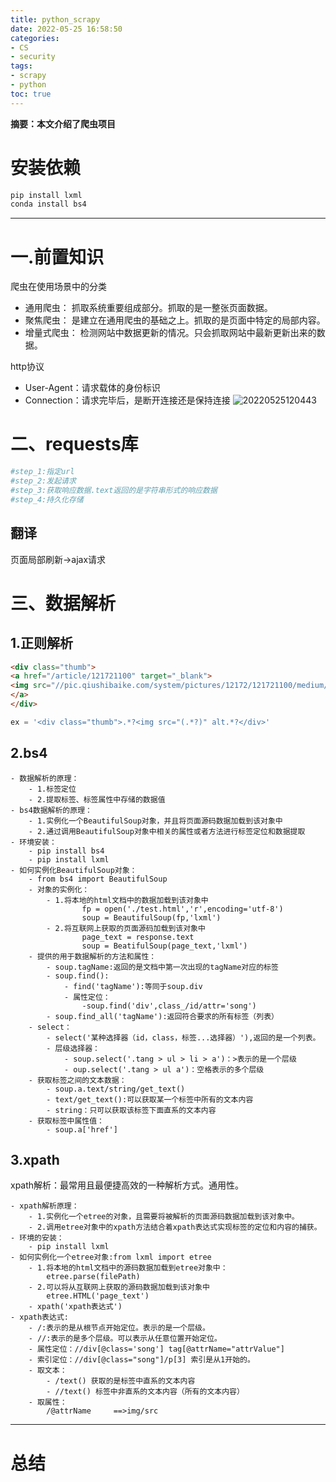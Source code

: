 ```yaml
---
title: python_scrapy
date: 2022-05-25 16:58:50
categories:
- CS
- security
tags:
- scrapy
- python
toc: true
---
```

**摘要：本文介绍了爬虫项目**
<!-- more -->
# 安装依赖
```bash
pip install lxml
conda install bs4
```
---
# 一.前置知识
爬虫在使用场景中的分类
- 通用爬虫：
    抓取系统重要组成部分。抓取的是一整张页面数据。
- 聚焦爬虫：
    是建立在通用爬虫的基础之上。抓取的是页面中特定的局部内容。
- 增量式爬虫：
    检测网站中数据更新的情况。只会抓取网站中最新更新出来的数据。

http协议
- User-Agent：请求载体的身份标识
- Connection：请求完毕后，是断开连接还是保持连接
![20220525120443](https://s2.loli.net/2022/05/25/tSLvVa7fPGCoTRy.png)

# 二、requests库
```py
#step_1:指定url
#step_2:发起请求
#step_3:获取响应数据.text返回的是字符串形式的响应数据
#step_4:持久化存储
```
## 翻译
页面局部刷新->ajax请求

# 三、数据解析
## 1.正则解析
```html
<div class="thumb">
<a href="/article/121721100" target="_blank">
<img src="//pic.qiushibaike.com/system/pictures/12172/121721100/medium/DNXDX9TZ8SDU6OK2.jpg" alt="指引我有前进的方向">
</a>
</div>
```
```py
ex = '<div class="thumb">.*?<img src="(.*?)" alt.*?</div>'
```
## 2.bs4
    - 数据解析的原理：
        - 1.标签定位
        - 2.提取标签、标签属性中存储的数据值
    - bs4数据解析的原理：
        - 1.实例化一个BeautifulSoup对象，并且将页面源码数据加载到该对象中
        - 2.通过调用BeautifulSoup对象中相关的属性或者方法进行标签定位和数据提取
    - 环境安装：
        - pip install bs4
        - pip install lxml
    - 如何实例化BeautifulSoup对象：
        - from bs4 import BeautifulSoup
        - 对象的实例化：
            - 1.将本地的html文档中的数据加载到该对象中
                    fp = open('./test.html','r',encoding='utf-8')
                    soup = BeautifulSoup(fp,'lxml')
            - 2.将互联网上获取的页面源码加载到该对象中
                    page_text = response.text
                    soup = BeatifulSoup(page_text,'lxml')
        - 提供的用于数据解析的方法和属性：
            - soup.tagName:返回的是文档中第一次出现的tagName对应的标签
            - soup.find():
                - find('tagName'):等同于soup.div
                - 属性定位：
                    -soup.find('div',class_/id/attr='song')
            - soup.find_all('tagName'):返回符合要求的所有标签（列表）
        - select：
            - select('某种选择器（id，class，标签...选择器）'),返回的是一个列表。
            - 层级选择器：
                - soup.select('.tang > ul > li > a')：>表示的是一个层级
                - oup.select('.tang > ul a')：空格表示的多个层级
        - 获取标签之间的文本数据：
            - soup.a.text/string/get_text()
            - text/get_text():可以获取某一个标签中所有的文本内容
            - string：只可以获取该标签下面直系的文本内容
        - 获取标签中属性值：
            - soup.a['href']
## 3.xpath
xpath解析：最常用且最便捷高效的一种解析方式。通用性。

    - xpath解析原理：
        - 1.实例化一个etree的对象，且需要将被解析的页面源码数据加载到该对象中。
        - 2.调用etree对象中的xpath方法结合着xpath表达式实现标签的定位和内容的捕获。
    - 环境的安装：
        - pip install lxml
    - 如何实例化一个etree对象:from lxml import etree
        - 1.将本地的html文档中的源码数据加载到etree对象中：
            etree.parse(filePath)
        - 2.可以将从互联网上获取的源码数据加载到该对象中
            etree.HTML('page_text')
        - xpath('xpath表达式')
    - xpath表达式:
        - /:表示的是从根节点开始定位。表示的是一个层级。
        - //:表示的是多个层级。可以表示从任意位置开始定位。
        - 属性定位：//div[@class='song'] tag[@attrName="attrValue"]
        - 索引定位：//div[@class="song"]/p[3] 索引是从1开始的。
        - 取文本：
            - /text() 获取的是标签中直系的文本内容
            - //text() 标签中非直系的文本内容（所有的文本内容）
        - 取属性：
            /@attrName     ==>img/src

---
# 总结

